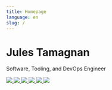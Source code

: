 ```yaml
---
title: Homepage
language: en
slug: /
---
```


# Jules Tamagnan

Software, Tooling, and DevOps Engineer

<span class="icon-span">
  <a title="Posts" href="/posts"> <img class="icon" src="/posts.png" /> </a>
  <a title="LinkedIn" href="https://linkedin.com/in/jtamagnan"> <img class="icon" src="/linkedin.png" /> </a>
  <a title="GitHub" href="https://github.com/jtamagnan"> <img class="icon" src="/github.png" /> </a>
  <a title="Resume" href="/Tamagnan_Jules_resume.pdf"> <img class="icon" src="/cv2.png" /> </a>
  <a title="Email" href="mailto:jtamagnan@gmail.com"> <img class="icon" src="/email.png" /> </a>
  <a title="Recipes" href="/recipes"> <img class="icon" src="/recipe.png" /> </a>
</span>
